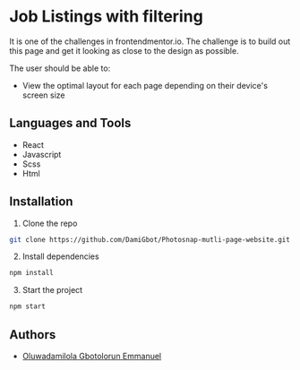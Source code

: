 # Job Listings with filtering

It is one of the challenges in frontendmentor.io. The challenge is to build out this page and get it looking as close to the design as possible.

The user should be able to:

- View the optimal layout for each page depending on their device's screen size

## Languages and Tools

- React
- Javascript
- Scss
- Html


## Installation

1. Clone the repo

```sh
git clone https://github.com/DamiGbot/Photosnap-mutli-page-website.git
```

2. Install dependencies

```sh
npm install
```

3. Start the project

```sh
npm start
```

## Authors

- [Oluwadamilola Gbotolorun Emmanuel](https://github.com/DamiGbot)
